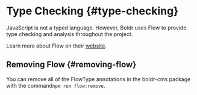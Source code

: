 # Type Checking {#type-checking}

JavaScript is not a typed language. However, Boldr uses Flow to provide type checking and analysis throughout the project.

Learn more about Flow on their [website](https://flowtype.org/).

## Removing Flow {#removing-flow}

You can remove all of the FlowType annotations in the boldr-cms package with the command`npm run flow:remove`.

